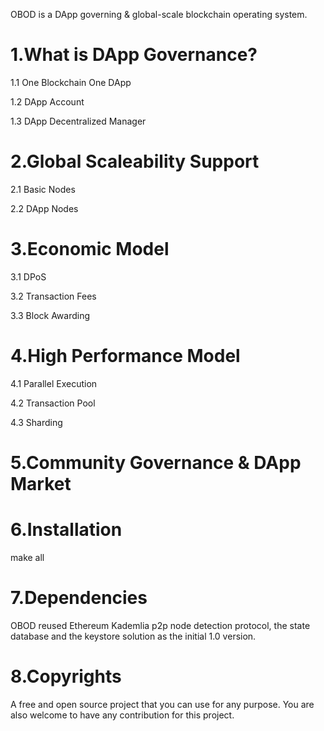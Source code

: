 OBOD is a DApp governing & global-scale blockchain operating system.

1.What is DApp Governance?
===
1.1 One Blockchain One DApp

1.2 DApp Account

1.3 DApp Decentralized Manager


2.Global Scaleability Support
===

2.1 Basic Nodes

2.2 DApp Nodes


3.Economic Model
===

3.1 DPoS

3.2 Transaction Fees

3.3 Block Awarding

4.High Performance Model
===
4.1 Parallel Execution

4.2 Transaction Pool

4.3 Sharding

5.Community Governance & DApp Market
===


6.Installation
===
make all

7.Dependencies
===
 OBOD reused Ethereum Kademlia p2p node detection protocol, the state database and the keystore solution as the initial 1.0 version. 


8.Copyrights
===
A free and open source project that you can use for any purpose. You are also welcome to have any contribution for this project.

 
